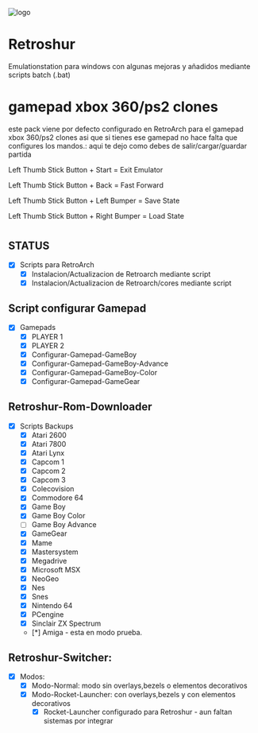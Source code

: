![logo](https://s25.postimg.org/ukndgc5bz/screenshot_37.png)

# Retroshur
Emulationstation para windows con algunas mejoras y añadidos mediante scripts batch (.bat)

# gamepad xbox 360/ps2 clones
este pack viene por defecto configurado en RetroArch para el gamepad xbox 360/ps2 clones asi que si tienes ese gamepad no hace falta que configures los mandos.: aqui te dejo como debes de salir/cargar/guardar partida
 
Left Thumb Stick Button + Start = Exit Emulator


Left Thumb Stick Button + Back = Fast Forward


Left Thumb Stick Button + Left Bumper = Save State


Left Thumb Stick Button + Right Bumper = Load State
#
## STATUS
- [x] Scripts para RetroArch
	- [x] Instalacion/Actualizacion de Retroarch mediante script
	- [x] Instalacion/Actualizacion de Retroarch/cores mediante script
## Script configurar Gamepad
- [x] Gamepads
	- [x] PLAYER 1
	- [x] PLAYER 2
	- [x] Configurar-Gamepad-GameBoy
	- [x] Configurar-Gamepad-GameBoy-Advance
	- [x] Configurar-Gamepad-GameBoy-Color
	- [x] Configurar-Gamepad-GameGear
## Retroshur-Rom-Downloader
- [x] Scripts Backups
	- [x] Atari 2600
	- [x] Atari 7800
	- [x] Atari Lynx
	- [x] Capcom 1
	- [x] Capcom 2 
	- [x] Capcom 3
	- [x] Colecovision
	- [x] Commodore 64
	- [x] Game Boy
	- [x] Game Boy Color
	- [ ] Game Boy Advance
	- [x] GameGear
	- [x] Mame
	- [x] Mastersystem
	- [x] Megadrive
	- [x] Microsoft MSX
	- [x] NeoGeo
	- [x] Nes
	- [x] Snes
	- [x] Nintendo 64
	- [x] PCengine
	- [x] Sinclair ZX Spectrum
	- [*] Amiga - esta en modo prueba.
## Retroshur-Switcher:
- [x] Modos:
	- [x] Modo-Normal: modo sin overlays,bezels o elementos decorativos
	- [x] Modo-Rocket-Launcher: con overlays,bezels y con elementos decorativos
		- [x] Rocket-Launcher configurado para Retroshur - aun faltan sistemas por integrar
